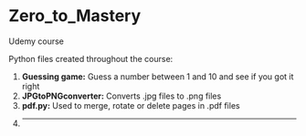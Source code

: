 # Zero_to_Mastery
Udemy course

Python files created throughout the course:
1) **Guessing game:** Guess a number between 1 and 10 and see if you got it right
2) **JPGtoPNGconverter:** Converts .jpg files to .png files
3) **pdf.py:** Used to merge, rotate or delete pages in .pdf files
4) ****
